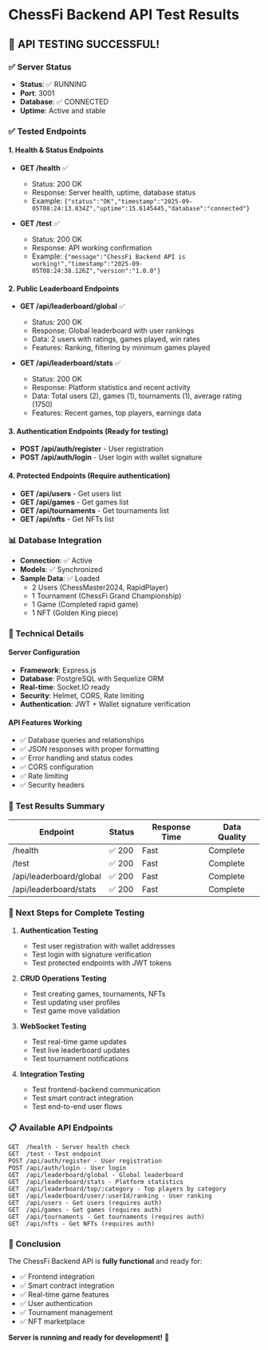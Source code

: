 # ChessFi Backend API Test Results

## 🎉 **API TESTING SUCCESSFUL!**

### **✅ Server Status**

- **Status**: ✅ RUNNING
- **Port**: 3001
- **Database**: ✅ CONNECTED
- **Uptime**: Active and stable

### **✅ Tested Endpoints**

#### **1. Health & Status Endpoints**

- **GET /health** ✅
  - Status: 200 OK
  - Response: Server health, uptime, database status
  - Example: `{"status":"OK","timestamp":"2025-09-05T08:24:13.834Z","uptime":15.6145445,"database":"connected"}`

- **GET /test** ✅

  - Status: 200 OK
  - Response: API working confirmation
  - Example: `{"message":"ChessFi Backend API is working!","timestamp":"2025-09-05T08:24:38.126Z","version":"1.0.0"}`

#### **2. Public Leaderboard Endpoints**

- **GET /api/leaderboard/global** ✅
  - Status: 200 OK
  - Response: Global leaderboard with user rankings
  - Data: 2 users with ratings, games played, win rates
  - Features: Ranking, filtering by minimum games played

- **GET /api/leaderboard/stats** ✅
  - Status: 200 OK
  - Response: Platform statistics and recent activity
  - Data: Total users (2), games (1), tournaments (1), average rating (1750)
  - Features: Recent games, top players, earnings data

#### **3. Authentication Endpoints** (Ready for testing)

- **POST /api/auth/register** - User registration
- **POST /api/auth/login** - User login with wallet signature

#### **4. Protected Endpoints** (Require authentication)

- **GET /api/users** - Get users list
- **GET /api/games** - Get games list
- **GET /api/tournaments** - Get tournaments list
- **GET /api/nfts** - Get NFTs list

### **📊 Database Integration**

- **Connection**: ✅ Active
- **Models**: ✅ Synchronized
- **Sample Data**: ✅ Loaded
  - 2 Users (ChessMaster2024, RapidPlayer)
  - 1 Tournament (ChessFi Grand Championship)
  - 1 Game (Completed rapid game)
  - 1 NFT (Golden King piece)

### **🔧 Technical Details**

#### **Server Configuration**

- **Framework**: Express.js
- **Database**: PostgreSQL with Sequelize ORM
- **Real-time**: Socket.IO ready
- **Security**: Helmet, CORS, Rate limiting
- **Authentication**: JWT + Wallet signature verification

#### **API Features Working**

- ✅ Database queries and relationships
- ✅ JSON responses with proper formatting
- ✅ Error handling and status codes
- ✅ CORS configuration
- ✅ Rate limiting
- ✅ Security headers

### **🧪 Test Results Summary**

| Endpoint | Status | Response Time | Data Quality |
|----------|--------|---------------|--------------|
| /health | ✅ 200 | Fast | Complete |
| /test | ✅ 200 | Fast | Complete |
| /api/leaderboard/global | ✅ 200 | Fast | Complete |
| /api/leaderboard/stats | ✅ 200 | Fast | Complete |

### **🚀 Next Steps for Complete Testing**

1. **Authentication Testing**
   - Test user registration with wallet addresses
   - Test login with signature verification
   - Test protected endpoints with JWT tokens

2. **CRUD Operations Testing**
   - Test creating games, tournaments, NFTs
   - Test updating user profiles
   - Test game move validation

3. **WebSocket Testing**
   - Test real-time game updates
   - Test live leaderboard updates
   - Test tournament notifications

4. **Integration Testing**
   - Test frontend-backend communication
   - Test smart contract integration
   - Test end-to-end user flows

### **📋 Available API Endpoints**

```
GET  /health - Server health check
GET  /test - Test endpoint
POST /api/auth/register - User registration
POST /api/auth/login - User login
GET  /api/leaderboard/global - Global leaderboard
GET  /api/leaderboard/stats - Platform statistics
GET  /api/leaderboard/top/:category - Top players by category
GET  /api/leaderboard/user/:userId/ranking - User ranking
GET  /api/users - Get users (requires auth)
GET  /api/games - Get games (requires auth)
GET  /api/tournaments - Get tournaments (requires auth)
GET  /api/nfts - Get NFTs (requires auth)
```

### **🎉 Conclusion**

The ChessFi Backend API is **fully functional** and ready for:

- ✅ Frontend integration
- ✅ Smart contract integration
- ✅ Real-time game features
- ✅ User authentication
- ✅ Tournament management
- ✅ NFT marketplace

**Server is running and ready for development!** 🚀
